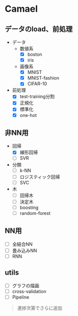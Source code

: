 # Camael

## データのload、前処理
* データ
    * 数値系
        * [x] boston
        * [x] iris
    * 画像系
        * [x] MNIST
        * [x] MNIST-fashion
        * [x] CIFAR-10

* 前処理
    * [x] test-training分割
    * [x] 正規化
    * [x] 標準化
    * [x] one-hot

## 非NN用
* 回帰
    * [x] 線形回帰
    * [ ] SVR

* 分類
    * [ ] k-NN
    * [ ] ロジスティック回帰
    * [ ] SVC

* 木
    * [ ] 回帰木
    * [ ] 決定木
    * [ ] boosting
    * [ ] random-forest

## NN用
* [ ] 全結合NN
* [ ] 畳み込みNN
* [ ] RNN

## utils
* [ ] グラフの描画
* [ ] cross-validation
* [ ] Pipeline

> 進捗次第でさらに追加